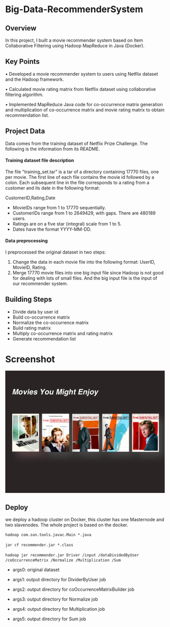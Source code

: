 # Big-Data-RecommenderSystem

## Overview

In this project, I built a movie recommender system based on Item Collaborative Filtering using Hadoop MapReduce in Java (Docker).

## Key Points

•	Developed a movie recommender system to users using Netflix dataset and the Hadoop framework.

•	Calculated movie rating matrix from Netflix dataset using collaborative filtering algorithm.

•	Implemented MapReduce Java code for co-occurrence matrix generation and multiplication of co-occurrence matrix and movie rating matrix to obtain recommendation list.

## Project Data
Data comes from the training dataset of Netflix Prize Challenge. The following is the information from its README.

#### Training dataset file description

The file "training_set.tar" is a tar of a directory containing 17770 files, one
per movie.  The first line of each file contains the movie id followed by a
colon.  Each subsequent line in the file corresponds to a rating from a customer
and its date in the following format:

CustomerID,Rating,Date

- MovieIDs range from 1 to 17770 sequentially.
- CustomerIDs range from 1 to 2649429, with gaps. There are 480189 users.
- Ratings are on a five star (integral) scale from 1 to 5.
- Dates have the format YYYY-MM-DD.

#### Data preprocessing

I preprocessed the original dataset in two steps:

1. Change the data in each movie file into the following format: UserID, MovieID, Rating.
2. Merge 17770 movie files into one big input file since Hadoop is not good for dealing with lots of small files. And the big input file is the input of our recommender system.


## Building Steps

* Divide data by user id
* Build co-occurrence matrix
* Normalize the co-occurrence matrix
* Build rating matrix
* Multiply co-occurrence matrix and rating matrix
* Generate recommendation list


# Screenshot
<img src="https://github.com/Jameslovecs/Big-Data-RecommenderSystem/blob/master/Movie%20Recommender%20System.jpg"/>


## Deploy
we deploy a hadoop cluster on Docker, this cluster has one Masternode and two slavenodes. The whole project is based on the docker.


```
hadoop com.sun.tools.javac.Main *.java

jar cf recommender.jar *.class

hadoop jar recommender.jar Driver /input /dataDividedByUser /coOccurrenceMatrix /Normalize /Multiplication /Sum
```

* args0: original dataset

* args1: output directory for DividerByUser job

* args2: output directory for coOccurrenceMatrixBuilder job

* args3: output directory for Normalize job

* args4: output directory for Multiplication job

* args5: output directory for Sum job




